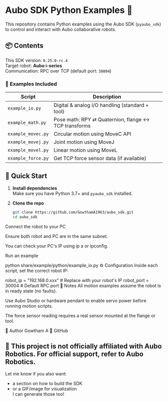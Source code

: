 # Aubo SDK Python Examples 🤖

This repository contains Python examples using the Aubo SDK (`pyaubo_sdk`) to control and interact with Aubo collaborative robots.

## 📦 Contents

This SDK version: `0.25.0-rc.4`  
Target robot: **Aubo i-series**  
Communication: RPC over TCP (default port: `30004`)

### 🧪 Examples Included

| Script | Description |
|--------|-------------|
| `example_io.py` | Digital & analog I/O handling (standard + tool) |
| `example_math.py` | Pose math: RPY ⇄ Quaternion, flange ↔ TCP transforms |
| `example_movec.py` | Circular motion using MoveC API |
| `example_movej.py` | Joint motion using MoveJ |
| `example_movel.py` | Linear motion using MoveL |
| `example_force.py` | Get TCP force sensor data (if available) |

## 🚀 Quick Start

1. **Install dependencies**  
   Make sure you have Python 3.7+ and `pyaubo_sdk` installed.

2. **Clone the repo**

   ```bash
   git clone https://github.com/GowthamA1963/aubo_sdk.git
   cd aubo_sdk
Connect the robot to your PC

Ensure both robot and PC are in the same subnet.

You can check your PC's IP using ip a or ipconfig.

Run an example

python share/example/python/example_io.py
⚙️ Configuration
Inside each script, set the correct robot IP:


robot_ip = "192.168.0.xxx"  # Replace with your robot's IP
robot_port = 30004          # Default RPC port
📓 Notes
All motion examples assume the robot is in ready state (no faults).

Use Aubo Studio or hardware pendant to enable servo power before running motion scripts.

The force sensor reading requires a real sensor mounted at the flange or tool.

🧠 Author
Gowtham A
🔗 GitHub

📌 This project is not officially affiliated with Aubo Robotics. For official support, refer to Aubo Robotics.
---

Let me know if you also want:
- a section on how to build the SDK
- or a GIF/image for visualization  
I can generate those too!